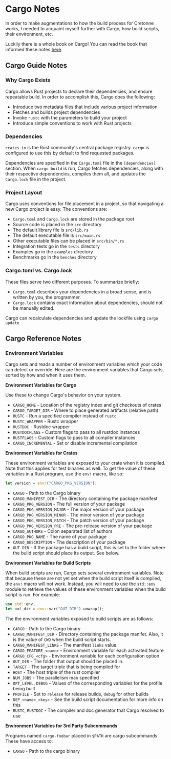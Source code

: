 # Cargo Notes

In order to make augmentations to how the build process for Cretonne works,
I needed to acquaint myself further with Cargo, how build scripts, their
environment, etc.

Luckily there is a whole book on Cargo! You can read the book that informed
these notes [here](https://doc.rust-lang.org/cargo/index.html).

## Cargo Guide Notes

### Why Cargo Exists

Cargo allows Rust projects to declare their dependencies, and ensure repeatable
build. In order to accomplish this, Cargo does the following:

*  Introduce two metadata files that include various project information
*  Fetches and builds project dependencies
*  Invoke `rustc` with the parameters to build your project
*  Introduce simple conventions to work with Rust projects

### Dependencies

`crates.io` is the Rust community's central package registry. `cargo` is
configured to use this by default to find requested packages.

Dependencies are specified in the `Cargo.toml` file in the `[dependencies]`
section. When `cargo build` is run, Cargo fetches dependencies, along with
their respective dependencies, compiles them all, and updates the `Cargo.lock`
file in the project.

### Project Layout

Cargo uses conventions for file placement in a project, so that navigating
a new Cargo project is easy. The conventions are:

*  `Cargo.toml` and `Cargo.lock` are stored in the package root
*  Source code is placed in the `src` directory
*  The default library file is `src/lib.rs`
*  The default executable file is `src/main.rs`
*  Other executable files can be placed in `src/bin/*.rs`
*  Integration tests go in the `tests` directory
*  Examples go in the `examples` directory
*  Benchmarks go in the `benches` directory

### Cargo.toml vs. Cargo.lock

These files serve two different purposes. To summarize briefly:

*  `Cargo.toml` describes your dependencies in a broad sense, and is written
   by you, the programmer.
*  `Cargo.lock` contains exact information about dependencies, should not
   be manually edited.

Cargo can recalculate dependencies and update the lockfile using `cargo update`

## Cargo Reference Notes

### Environment Variables

Cargo sets and reads a number of environment variables which your code can
detect or override. Here are the environment variables that Cargo sets,
sorted by how and when it uses them.

__Environment Variables for Cargo__

Use these to change Cargo's behavior on your system.

*  `CARGO_HOME` - Location of the registry index and git checkouts of crates
*  `CARGO_TARGET_DIR` - Where to place generated artifacts (relative path)
*  `RUSTC` - Run a specified compiler instead of `rustc`
*  `RUSTC_WRAPPER` - Rustc wrapper
*  `RUSTDOC` - Rustdoc wrapper
*  `RUSTDOCFLAGS` - Custom flags to pass to all rustdoc instances
*  `RUSTFLAGS` - Custom flags to pass to all compiler instances
*  `CARGO_INCREMENTAL` - Set or disable incremental compilation

__Environment Variables for Crates__

These environment variables are exposed to your crate when it is compiled.
Note that this applies for test binaries as well. To get the value of these
variables in a Rust program, use the `env!` macro, like so:

```rust
let version = env!("CARGO_PKG_VERSION");
```

*  `CARGO` - Path to the Cargo binary
*  `CARGO_MANIFEST_DIR` - The directory containing the package manifest
*  `CARGO_PKG_VERSION` - The full version of your package
*  `CARGO_PKG_VERSION_MAJOR` - The major version of your package
*  `CARGO_PKG_VERSION_MINOR` - The minor version of your package
*  `CARGO_PKG_VERSION_PATCH` - The patch version of your package
*  `CARGO_PKG_VERSION_PRE` - The pre-release version of your package
*  `CARGO_AUTHORS` - Colon separated list of authors
*  `CARGO_PKG_NAME` - The name of your package
*  `CARGO_DESCRIPTION` - The description of your package
*  `OUT_DIR` - If the package has a build script, this is set to the folder
   where the build script should place its output. See below.

__Environment Variables for Build Scripts__

When build scripts are run, Cargo sets several environment variables. Note
that because these are not yet set when the build script itself is compiled,
the `env!` macro will not work. Instead, you will need to use the `std::env`
module to retrieve the values of these environment variables when the
build script is run. For example:

```rust
use std::env;
let out_dir = env::var("OUT_DIR").unwrap();
```

The the environment variables exposed to build scripts are as follows:

*  `CARGO` - Path to the Cargo binary
*  `CARGO_MANIFEST_DIR` - Directory containing the package manifet. Also, it
   is the value of `CWD` when the build script starts.
*  `CARGO_MANIFEST_LINKS` - The manifest `links` value.
*  `CARGO_FEATURE_<name>` - Environment variable for each activated feature
*  `CARGO_CFG_<cfg>` - Environment variable for each configuration option
*  `OUT_DIR` - The folder that output should be placed in.
*  `TARGET` - The target triple that is being compiled for
*  `HOST` - The host triple of the rust compiler
*  `NUM_JOBS` - The parallelism max specified
*  `OPT_LEVEL`, `DEBUG` - Values of the corresponding variables for the profile being built
*  `PROFILE` - Set to `release` for release builds, `debug` for other builds
*  `DEP_<name>_<key>` - See the build script documentation for more info on this
*  `RUSTC`, `RUSTDOC` -  The compiler and doc generator that Cargo resolved to use

__Environment Variables for 3rd Party Subcommands__

Programs named `cargo-foobar` placed in `$PATH` are cargo subcommands. These
have access to:

*  `CARGO` - Path to the cargo binary

